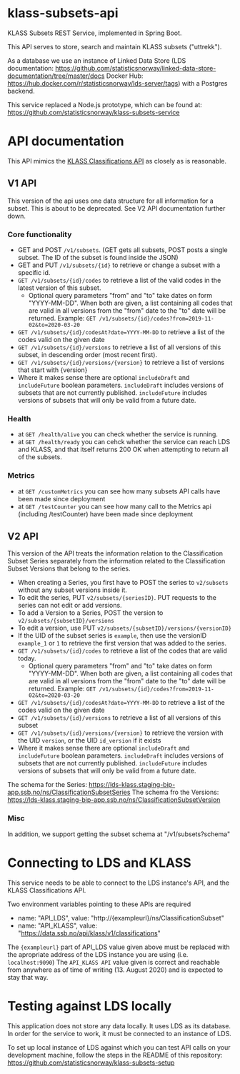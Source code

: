 # klass-subsets-api
KLASS Subsets REST Service, implemented in Spring Boot.

This API serves to store, search and maintain KLASS subsets ("uttrekk").

As a database we use an instance of Linked Data Store (LDS documentation: https://github.com/statisticsnorway/linked-data-store-documentation/tree/master/docs Docker Hub: https://hub.docker.com/r/statisticsnorway/lds-server/tags) with a Postgres backend.

This service replaced a Node.js prototype, which can be found at: https://github.com/statisticsnorway/klass-subsets-service

# API documentation

This API mimics the [KLASS Classifications API](https://data.ssb.no/api/klass/v1/api-guide.html) as closely as is reasonable.

## V1 API
This version of the api uses one data structure for all information for a subset. This is about to be deprecated. See V2 API documentation further down.

### Core functionality
- GET and POST `/v1/subsets`. (GET gets all subsets, POST posts a single subset. The ID of the subset is found inside the JSON)
- GET and PUT `/v1/subsets/{id}` to retrieve or change a subset with a specific id.
- `GET /v1/subsets/{id}/codes` to retrieve a list of the valid codes in the latest version of this subset. 
    - Optional query parameters "from" and "to" take dates on form "YYYY-MM-DD". When both are given, a list containing all codes that are valid in all versions from the "from" date to the "to" date will be returned. Example: `GET /v1/subsets/{id}/codes?from=2019-11-02&to=2020-03-20`
- `GET /v1/subsets/{id}/codesAt?date=YYYY-MM-DD` to retrieve a list of the codes valid on the given date
- `GET /v1/subsets/{id}/versions` to retrieve a list of all versions of this subset, in descending order (most recent first).
- `GET /v1/subsets/{id}/versions/{version}` to retrieve a list of versions that start with {version}
- Where it makes sense there are optional `includeDraft` and `includeFuture` boolean parameters. `includeDraft` includes versions of subsets that are not currently published. `includeFuture` includes versions of subsets that will only be valid from a future date.

### Health
- at `GET /health/alive` you can check whether the service is running.
- at `GET /health/ready` you can cehck whether the service can reach LDS and KLASS, and that itself returns 200 OK when attempting to return all of the subsets.

### Metrics
- at `GET /customMetrics` you can see how many subsets API calls have been made since deployment
- at `GET /testCounter` you can see how many call to the Metrics api (including /testCounter) have been made since deployment

## V2 API
This version of the API treats the information relation to the Classification Subset Series separately from the information related to the Classification Subset Versions that belong to the series.

- When creating a Series, you first have to POST the series to `v2/subsets` without any subset versions inside it.
- To edit the series, PUT `v2/subsets/{seriesID}`. PUT requests to the series can not edit or add versions.
- To add a Version to a Series, POST the version to `v2/subsets/{subsetID}/versions`
- To edit a version, use PUT `v2/subsets/{subsetID}/versions/{versionID}`
- If the UID of the subset series is `example`, then use the versionID `example_1` or `1` to retrieve the first version that was added to the series.
- `GET /v1/subsets/{id}/codes` to retrieve a list of the codes that are valid today. 
    - Optional query parameters "from" and "to" take dates on form "YYYY-MM-DD". When both are given, a list containing all codes that are valid in all versions from the "from" date to the "to" date will be returned. Example: `GET /v1/subsets/{id}/codes?from=2019-11-02&to=2020-03-20`
- `GET /v1/subsets/{id}/codesAt?date=YYYY-MM-DD` to retrieve a list of the codes valid on the given date
- `GET /v1/subsets/{id}/versions` to retrieve a list of all versions of this subset
- `GET /v1/subsets/{id}/versions/{version}` to retrieve the version with the UID `version`, or the UID `id_version` if it exists
- Where it makes sense there are optional `includeDraft` and `includeFuture` boolean parameters. `includeDraft` includes versions of subsets that are not currently published. `includeFuture` includes versions of subsets that will only be valid from a future date.

The schema for the Series: https://lds-klass.staging-bip-app.ssb.no/ns/ClassificationSubsetSeries
The schema fro the Versions: https://lds-klass.staging-bip-app.ssb.no/ns/ClassificationSubsetVersion

### Misc
In addition, we support getting the subset schema at "/v1/subsets?schema"

# Connecting to LDS and KLASS
This service needs to be able to connect to the LDS instance's API, and the KLASS Classifications API.

Two environment variables pointing to these APIs are required  
- name: "API_LDS", value: "http://{exampleurl}/ns/ClassificationSubset"
- name: "API_KLASS", value: "https://data.ssb.no/api/klass/v1/classifications"

The `{exampleurl}` part of API_LDS value given above must be replaced with the apropriate address of the LDS instance you are using (i.e. `localhost:9090`)
The `API_KLASS API` value given is correct and reachable from anywhere as of time of writing (13. August 2020) and is expected to stay that way.

# Testing against LDS locally

This application does not store any data locally. It uses LDS as its database. In order for the service to work, it must be connected to an instance of LDS.

To set up local instance of LDS against which you can test API calls on your development machine, follow the steps in the README of this repository: https://github.com/statisticsnorway/klass-subsets-setup
